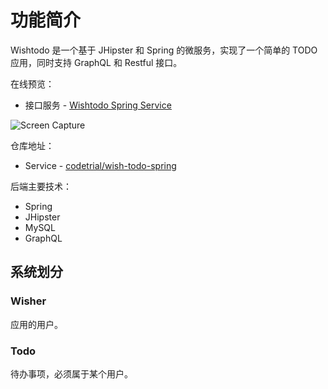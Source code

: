 # 功能简介

Wishtodo 是一个基于 JHipster 和 Spring 的微服务，实现了一个简单的 TODO 应用，同时支持 GraphQL 和 Restful 接口。

在线预览：

- 接口服务 - [Wishtodo Spring Service](https://codetrial-gateway.felixpy.com/wishtodo/api/todos)

![Screen Capture](/preview/wish-todo-service.gif)

仓库地址：

- Service - [codetrial/wish-todo-spring](https://github.com/codetrial/wish-todo-spring)

后端主要技术：

- Spring
- JHipster
- MySQL
- GraphQL

## 系统划分

### Wisher

应用的用户。

### Todo

待办事项，必须属于某个用户。

